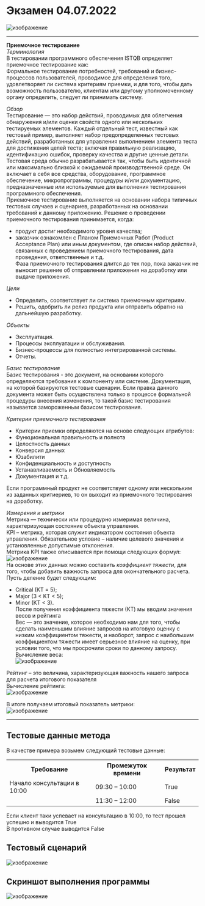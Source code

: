 # Экзамен 04.07.2022

![изображение](https://user-images.githubusercontent.com/86486142/177054671-c2b5bed1-c390-4927-a98a-7bb20739db9e.png)

---
**Приемочное тестирование**<br>
  *Терминология*<br>
  В тестировании программного обеспечения ISTQB определяет приемочное тестирование как:<br>
Формальное тестирование потребностей, требований и бизнес-процессов пользователей, проводимое для определения того, удовлетворяет ли система критериям приемки, и для того, чтобы дать возможность пользователю, клиентам или другому уполномоченному органу определить, следует ли принимать систему.<br>

  *Обзор*<br>
  Тестирование — это набор действий, проводимых для облегчения обнаружения и/или оценки свойств одного или нескольких тестируемых элементов. Каждый отдельный тест, известный как тестовый пример, выполняет набор предопределенных тестовых действий, разработанных для управления выполнением элемента теста для достижения целей теста; включая правильную реализацию, идентификацию ошибок, проверку качества и другие ценные детали. Тестовая среда обычно разрабатывается так, чтобы быть идентичной или максимально близкой к ожидаемой производственной среде. Он включает в себя все средства, оборудование, программное обеспечение, микропрограммы, процедуры и/или документацию, предназначенные или используемые для выполнения тестирования программного обеспечения.<br>
   Приемочное тестирование выполняется на основании набора типичных тестовых случаев и сценариев, разработанных на основании требований к данному приложению.
Решение о проведении приемочного тестирования принимается, когда:<br>
- продукт достиг необходимого уровня качества;
- заказчик ознакомлен с Планом Приемочных Работ (Product Acceptance Plan) или иным документом, где описан набор действий, связанных с проведением приемочного тестирования, дата проведения, ответственные и т.д.<br>
Фаза приемочного тестирования длится до тех пор, пока заказчик не выносит решение об отправлении приложения на доработку или выдаче приложения.<br>

*Цели*
* Определить, соответствует ли система приемочным критериям.
* Решить, одобрить ли релиз продукта или отправить обратно на дальнейшую разработку.<br>

*Объекты*
- Эксплуатация.
- Процессы эксплуатации и обслуживания.
- Бизнес-процессы для полностью интегрированной системы.
- Отчеты.<br>

*Базис тестирования*<br>
Базис тестирования - это документ, на основании которого определяются требования к компоненту или системе. Документация, на которой базируются тестовые сценарии. Если правка данного документа может быть осуществлена только в процессе формальной процедуры внесения изменения, то такой базис тестирования называется замороженным базисом тестирования.<br>

*Критерии приемочного тестирования*
- Критерии приемки определяются на основе следующих атрибутов:
- Функциональная правильность и полнота
- Целостность данных
- Конверсия данных
- Юзабилити
- Конфиденциальность и доступность
- Устанавливаемость и Обновляемость
- Документация и т.д.<br>

Если программный продукт не соответствует одному или нескольким из заданных критиериев, то он выходит из приемочного тестирования на доработку.<br>

*Измерения и метрики*<br>
Метрика — технически или процедурно измеримая величина, характеризующая состояние объекта управления.<br>
KPI – метрика, которая служит индикатором состояния объекта управления. Обязательное условие – наличие целевого значения и установленные допустимые отклонения.<br>
Метрика KPI также описывается при помощи следующих формул:<br>
![изображение](https://user-images.githubusercontent.com/86486142/176209385-229c5847-c6bd-46b1-8f05-275a481afa24.png)<br>
На основе этих данных можно составить *коэффициент тяжести*, для того, чтобы добавить важность запроса для окончательного расчета. Пусть деление будет следующим:
* Critical (KT = 5);
* Major (3 < KT < 5);
* Minor (KT < 3).<br>
После получения коэффициента тяжести (КТ) мы вводим значения весов и рейтинга<br>
Вес — это значение, которое необходимо нам для того, чтобы сделать наименьшим влияние запросов на итоговую оценку с низким коэффициентом тяжести, и  наоборот, запрос с наибольшим коэффициентом тяжести имеет серьезное влияние на оценку, при условии того, что мы просрочили сроки по данному запросу.<br>
Вычисление веса:<br>
![изображение](https://user-images.githubusercontent.com/86486142/176212099-6f58b598-5213-43ca-8bf8-c97b6229361d.png)<br>

Рейтинг – это величина, характеризующая важность нашего запроса для расчета итогового показателя<br>
Вычисление рейтинга:<br>
![изображение](https://user-images.githubusercontent.com/86486142/176212473-858c53b3-3298-49d4-ae2f-9dd6b5ae5ca7.png)<br>

В итоге получаем итоговый показатель метрики:<br>
![изображение](https://user-images.githubusercontent.com/86486142/176212773-4d5aa0b8-2703-44cb-bc14-9e58c3cf47d4.png)

---

## Тестовые данные метода
В качестве примера возьмем следующий тестовые данные:
<table>
<tr>
<th>Требование</th>
<th>	Промежуток времени</th>
<th>Результат</th>
</tr>
<tr>
<td>Начало консультации в 10:00</td>
<td>09:30 – 10:00</td>
<td>True</td>
</tr>
<tr>
<td></td>
<td>11:30 – 12:00</td>
<td>False</td>
</tr>
</table>

Если клиент таки успевает на консультацию в 10:00, то тест прошел успешно и выводится True<br>
В противном случае выводится False

## Тестовый сценарий
![изображение](https://user-images.githubusercontent.com/86486142/177056991-8f2f989b-7bdc-4c9c-9ea6-115305a2a792.png)

## Скриншот выполнения программы
![изображение](https://user-images.githubusercontent.com/86486142/177056868-77da9562-1d08-426e-843e-597225de723b.png)

